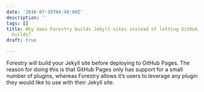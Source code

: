 ```yaml
---
date: '2016-07-19T04:40:00Z'
description: ''
tags: []
title: Why does Forestry builds Jekyll sites instead of letting GitHub Pages do the
  builds?
draft: true

---
```

Forestry will build your Jekyll site before deploying to GitHub Pages. The reason for doing this is that GitHub Pages only has support for a small number of plugins, whereas Forestry allows it’s users to leverage any plugin they would like to use with their Jekyll site. 